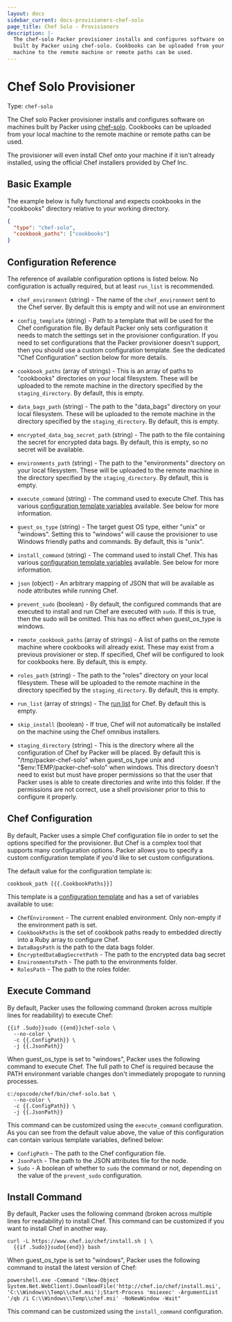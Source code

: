 ```yaml
---
layout: docs
sidebar_current: docs-provisioners-chef-solo
page_title: Chef Solo - Provisioners
description: |-
  The chef-solo Packer provisioner installs and configures software on machines
  built by Packer using chef-solo. Cookbooks can be uploaded from your local
  machine to the remote machine or remote paths can be used.
---
```


# Chef Solo Provisioner

Type: `chef-solo`

The Chef solo Packer provisioner installs and configures software on machines
built by Packer using [chef-solo](https://docs.chef.io/chef_solo.html).
Cookbooks can be uploaded from your local machine to the remote machine or
remote paths can be used.

The provisioner will even install Chef onto your machine if it isn't already
installed, using the official Chef installers provided by Chef Inc.

## Basic Example

The example below is fully functional and expects cookbooks in the "cookbooks"
directory relative to your working directory.

```json
{
  "type": "chef-solo",
  "cookbook_paths": ["cookbooks"]
}
```

## Configuration Reference

The reference of available configuration options is listed below. No
configuration is actually required, but at least `run_list` is recommended.

- `chef_environment` (string) - The name of the `chef_environment` sent to the
    Chef server. By default this is empty and will not use an environment

- `config_template` (string) - Path to a template that will be used for the
    Chef configuration file. By default Packer only sets configuration it needs
    to match the settings set in the provisioner configuration. If you need to
    set configurations that the Packer provisioner doesn't support, then you
    should use a custom configuration template. See the dedicated "Chef
    Configuration" section below for more details.

- `cookbook_paths` (array of strings) - This is an array of paths to
    "cookbooks" directories on your local filesystem. These will be uploaded to
    the remote machine in the directory specified by the `staging_directory`. By
    default, this is empty.

- `data_bags_path` (string) - The path to the "data\_bags" directory on your
    local filesystem. These will be uploaded to the remote machine in the
    directory specified by the `staging_directory`. By default, this is empty.

- `encrypted_data_bag_secret_path` (string) - The path to the file containing
    the secret for encrypted data bags. By default, this is empty, so no secret
    will be available.

- `environments_path` (string) - The path to the "environments" directory on
    your local filesystem. These will be uploaded to the remote machine in the
    directory specified by the `staging_directory`. By default, this is empty.

- `execute_command` (string) - The command used to execute Chef. This has
    various [configuration template
    variables](/docs/templates/engine.html) available. See
    below for more information.

- `guest_os_type` (string) - The target guest OS type, either "unix" or
    "windows". Setting this to "windows" will cause the provisioner to use
     Windows friendly paths and commands. By default, this is "unix".

- `install_command` (string) - The command used to install Chef. This has
    various [configuration template
    variables](/docs/templates/engine.html) available. See
    below for more information.

- `json` (object) - An arbitrary mapping of JSON that will be available as
    node attributes while running Chef.

- `prevent_sudo` (boolean) - By default, the configured commands that are
    executed to install and run Chef are executed with `sudo`. If this is true,
    then the sudo will be omitted. This has no effect when guest_os_type is
    windows.

- `remote_cookbook_paths` (array of strings) - A list of paths on the remote
    machine where cookbooks will already exist. These may exist from a previous
    provisioner or step. If specified, Chef will be configured to look for
    cookbooks here. By default, this is empty.

- `roles_path` (string) - The path to the "roles" directory on your
    local filesystem. These will be uploaded to the remote machine in the
    directory specified by the `staging_directory`. By default, this is empty.

- `run_list` (array of strings) - The [run
    list](https://docs.chef.io/run_lists.html) for Chef. By default this
    is empty.

- `skip_install` (boolean) - If true, Chef will not automatically be installed
    on the machine using the Chef omnibus installers.

- `staging_directory` (string) - This is the directory where all the
    configuration of Chef by Packer will be placed. By default this is
    "/tmp/packer-chef-solo" when guest_os_type unix and
    "$env:TEMP/packer-chef-solo" when windows. This directory doesn't need to
    exist but must have proper permissions so that the user that Packer uses is
    able to create directories and write into this folder. If the permissions
    are not correct, use a shell provisioner prior to this to configure it
    properly.

## Chef Configuration

By default, Packer uses a simple Chef configuration file in order to set the
options specified for the provisioner. But Chef is a complex tool that supports
many configuration options. Packer allows you to specify a custom configuration
template if you'd like to set custom configurations.

The default value for the configuration template is:

```liquid
cookbook_path [{{.CookbookPaths}}]
```

This template is a [configuration
template](/docs/templates/engine.html) and has a set of
variables available to use:

- `ChefEnvironment` - The current enabled environment. Only non-empty if the
    environment path is set.
- `CookbookPaths` is the set of cookbook paths ready to embedded directly into
    a Ruby array to configure Chef.
- `DataBagsPath` is the path to the data bags folder.
- `EncryptedDataBagSecretPath` - The path to the encrypted data bag secret
- `EnvironmentsPath` - The path to the environments folder.
- `RolesPath` - The path to the roles folder.

## Execute Command

By default, Packer uses the following command (broken across multiple lines for
readability) to execute Chef:

```liquid
{{if .Sudo}}sudo {{end}}chef-solo \
  --no-color \
  -c {{.ConfigPath}} \
  -j {{.JsonPath}}
```

When guest_os_type is set to "windows", Packer uses the following command to
execute Chef. The full path to Chef is required because the PATH environment
variable changes don't immediately propogate to running processes.

```liquid
c:/opscode/chef/bin/chef-solo.bat \
  --no-color \
  -c {{.ConfigPath}} \
  -j {{.JsonPath}}
```

This command can be customized using the `execute_command` configuration. As you
can see from the default value above, the value of this configuration can
contain various template variables, defined below:

- `ConfigPath` - The path to the Chef configuration file.
- `JsonPath` - The path to the JSON attributes file for the node.
- `Sudo` - A boolean of whether to `sudo` the command or not, depending on the
    value of the `prevent_sudo` configuration.

## Install Command

By default, Packer uses the following command (broken across multiple lines for
readability) to install Chef. This command can be customized if you want to
install Chef in another way.

```text
curl -L https://www.chef.io/chef/install.sh | \
  {{if .Sudo}}sudo{{end}} bash
```

When guest_os_type is set to "windows", Packer uses the following command to
install the latest version of Chef:

```text
powershell.exe -Command "(New-Object System.Net.WebClient).DownloadFile('http://chef.io/chef/install.msi', 'C:\\Windows\\Temp\\chef.msi');Start-Process 'msiexec' -ArgumentList '/qb /i C:\\Windows\\Temp\\chef.msi' -NoNewWindow -Wait"
```

This command can be customized using the `install_command` configuration.
